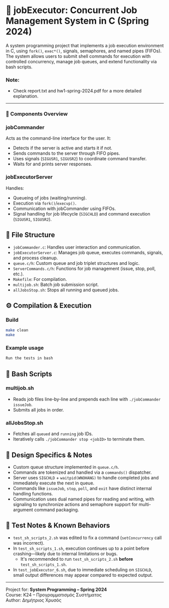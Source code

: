 # 🧵 jobExecutor: Concurrent Job Management System in C (Spring 2024)

A system programming project that implements a job execution environment in C, using `fork()`, `exec*()`, signals, semaphores, and named pipes (FIFOs). The system allows users to submit shell commands for execution with controlled concurrency, manage job queues, and extend functionality via bash scripts.

### Note:
- Check report.txt and hw1-spring-2024.pdf for a more detailed explanation.

---

### 🔧 Components Overview

### jobCommander
Acts as the command-line interface for the user. It:
- Detects if the server is active and starts it if not.
- Sends commands to the server through FIFO pipes.
- Uses signals (`SIGUSR1`, `SIGUSR2`) to coordinate command transfer.
- Waits for and prints server responses.

### jobExecutorServer
Handles:
- Queueing of jobs (waiting/running).
- Execution via `fork()`/`execvp()`.
- Communication with jobCommander using FIFOs.
- Signal handling for job lifecycle (`SIGCHLD`) and command execution (`SIGUSR1`, `SIGUSR2`).

## 📂 File Structure

- `jobCommander.c`: Handles user interaction and communication.
- `jobExecutorServer.c`: Manages job queue, executes commands, signals, and process cleanup.
- `queue.c/h`: Custom queue and job triplet structures and logic.
- `ServerCommands.c/h`: Functions for job management (issue, stop, poll, etc.).
- `Makefile`: For compilation.
- `multijob.sh`: Batch job submission script.
- `allJobsStop.sh`: Stops all running and queued jobs.

## ⚙️ Compilation & Execution

### Build
```bash
make clean
make
```

### Example usage
```bash
Run the tests in bash
```

## 📜 Bash Scripts

### multijob.sh
- Reads job files line-by-line and prepends each line with `./jobCommander issueJob`.
- Submits all jobs in order.

### allJobsStop.sh
- Fetches all `queued` and `running` job IDs.
- Iteratively calls `./jobCommander stop <jobID>` to terminate them.

## 🧠 Design Specifics & Notes

- Custom queue structure implemented in `queue.c/h`.
- Commands are tokenized and handled via a `commands()` dispatcher.
- Server uses `SIGCHLD` + `waitpid(WNOHANG)` to handle completed jobs and immediately execute the next in queue.
- Commands like `issueJob`, `stop`, `poll`, and `exit` have distinct internal handling functions.
- Communication uses dual named pipes for reading and writing, with signaling to synchronize actions and semaphore support for multi-argument command packaging.

## 🧪 Test Notes & Known Behaviors

- `test_sh_scripts_2.sh` was edited to fix a command (`setConcurrency` call was incorrect).
- In `test_sh_scripts_1.sh`, execution continues up to a point before crashing—likely due to internal limitations or bugs.
  - It's recommended to run `test_sh_scripts_2.sh` **before** `test_sh_scripts_1.sh`.
- In `test_jobExecutor_6.sh`, due to immediate scheduling on `SIGCHLD`, small output differences may appear compared to expected output.

---

Project for: **System Programming – Spring 2024**  
Course: Κ24 – Προγραμματισμός Συστήματος  
Author: Δημήτριος Χρυσός
